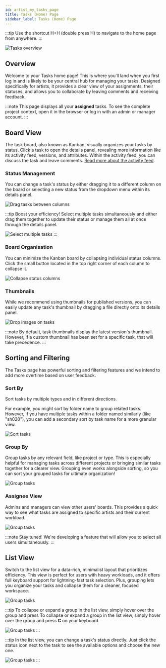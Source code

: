 ```yaml
---
id: artist_my_tasks_page
title: Tasks (Home) Page
sidebar_label: Tasks (Home) Page
---
```


:::tip
Use the shortcut H+H (double press H) to navigate to the home page from anywhere.
:::

![Tasks overview](assets/home_tasks/home_tasks_main.png)

## Overview

Welcome to your Tasks home page! This is where you'll land when you first log in and is likely to be your central hub for managing your tasks. Designed specifically for artists, it provides a clear view of your assignments, their statuses, and allows you to collaborate by leaving comments and receiving feedback.

:::note
This page displays all your **assigned** tasks. To see the complete project context, open it in the browser or log in with an admin or manager account.
:::

## Board View

The task board, also known as Kanban, visually organizes your tasks by status. Click a task to open the details panel, revealing more information like its activity feed, versions, and attributes. Within the activity feed, you can discuss the task and leave comments. [Read more about the activity feed](artist_activity_feed).

### Status Management

You can change a task's status by either dragging it to a different column on the board or selecting a new status from the dropdown menu within its details panel.

![Drag tasks between columns](assets/home_tasks/home_tasks_dragging.png)

:::tip
Boost your efficiency! Select multiple tasks simultaneously and either drag them together to update their status or manage them all at once through the details panel.

![Select multiple tasks](assets/home_tasks/home_tasks_dragging_multiple.png)
:::

### Board Organisation

You can minimize the Kanban board by collapsing individual status columns. Click the small button located in the top right corner of each column to collapse it.

![Collapse status columns](assets/home_tasks/home_tasks_collapse.png)

### Thumbnails

While we recommend using thumbnails for published versions, you can easily update any task's thumbnail by dragging a file directly onto its details panel.

![Drop images on tasks](assets/home_tasks/home_tasks_dropping.png)

:::note
By default, task thumbnails display the latest version's thumbnail. However, if a custom thumbnail has been set for a specific task, that will take precedence.
:::

## Sorting and Filtering

The Tasks page has powerful sorting and filtering features and we intend to add more overtime based on user feedback.

### Sort By

Sort tasks by multiple types and in different directions.

For example, you might sort by folder name to group related tasks. However, if you have multiple tasks within a folder named similarly (like "sh020"), you can add a secondary sort by task name for a more granular view.

![Sort tasks](assets/home_tasks/home_tasks_sortby.png)

### Group By

Group tasks by any relevant field, like project or type. This is especially helpful for managing tasks across different projects or bringing similar tasks together for a clearer view. Grouping even works alongside sorting, so you can sort your grouped tasks for ultimate organization!

![Group tasks](assets/home_tasks/home_tasks_groupby.png)

### Assignee View

Admins and managers can view other users' boards. This provides a quick way to see what tasks are assigned to specific artists and their current workload.

![Group tasks](assets/home_tasks/home_tasks_assignee_select.png)

:::note
Stay tuned! We're developing a feature that will allow you to select all users simultaneously.
:::

## List View

Switch to the list view for a data-rich, minimalist layout that prioritizes efficiency. This view is perfect for users with heavy workloads, and it offers full keyboard support for lightning-fast task selection. Plus, grouping lets you organize your tasks and collapse them for a cleaner, focused workspace.

![Group tasks](assets/home_tasks/home_tasks_list.png)

:::tip
To collapse or expand a group in the list view, simply hover over the group and press To collapse or expand a group in the list view, simply hover over the group and press **C** on your keyboard.

![Group tasks](assets/home_tasks/home_tasks_list_collapse.png)
:::

:::tip
In the list view, you can change a task's status directly. Just click the status icon next to the task to see the available options and choose the new one.

![Group tasks](assets/home_tasks/home_tasks_list_status.png)
:::
